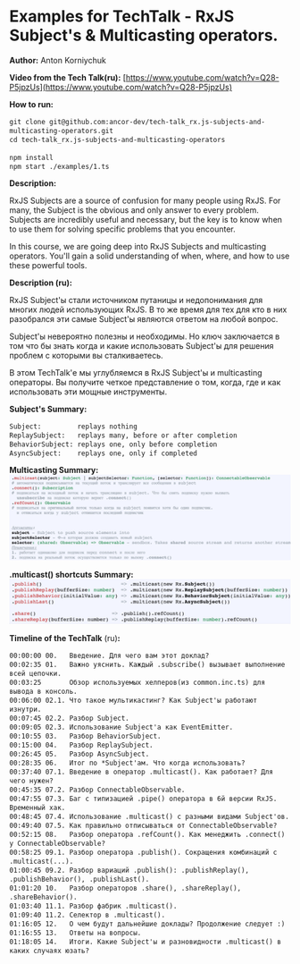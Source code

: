 # Examples for TechTalk - RxJS Subject's & Multicasting operators.

**Author:** Anton Korniychuk 

**Video from the Tech Talk(ru):** [https://www.youtube.com/watch?v=Q28-P5jpzUs](https://www.youtube.com/watch?v=Q28-P5jpzUs)

**How to run:**

```
git clone git@github.com:ancor-dev/tech-talk_rx.js-subjects-and-multicasting-operators.git
cd tech-talk_rx.js-subjects-and-multicasting-operators

npm install
npm start ./examples/1.ts
```

**Description:**

RxJS Subjects are a source of confusion for many people using RxJS. For many, the Subject is the obvious and only answer to every problem. Subjects are incredibly useful and necessary, but the key is to know when to use them for solving specific problems that you encounter.

In this course, we are going deep into RxJS Subjects and multicasting operators. You'll gain a solid understanding of when, where, and how to use these powerful tools.

**Description (ru):**

RxJS Subject'ы стали источником путаницы и недопонимания для многих людей использующих RxJS. В то же время для тех для кто в них разобрался эти самые Subject'ы являются ответом на любой вопрос.

Subject'ы невероятно полезны и необходимы. Но ключ заключается в том что бы знать когда и какие использовать Subject'ы для решения проблем с которыми вы сталкиваетесь.

В этом TechTalk'е мы углубляемся в RxJS Subject'ы и multicasting операторы. Вы получите четкое представление о том, когда, где и как использовать эти мощные инструменты.

**Subject's Summary:**
```
Subject:         replays nothing
ReplaySubject:   replays many, before or after completion
BehaviorSubject: replays one, only before completion
AsyncSubject:    replays one, only if completed
```

**Multicasting Summary:**
![Multicasting Summary (ru) by Anton Korniychuk](/images/multicast.png)

**.multicast() shortcuts Summary:**
![.multicast() shortcuts Summary (ru) by Anton Korniychuk](/images/aliases.png)

**Timeline of the TechTalk** (ru)**:**
```
00:00:00 00.   Введение. Для чего вам этот доклад? 
00:02:35 01.   Важно уяснить. Каждый .subscribe() вызывает выполнение всей цепочки.
00:03:25       Обзор используемых хелперов(из common.inc.ts) для вывода в консоль.
00:06:00 02.1. Что такое мультикастинг? Как Subject'ы работают изнутри.
00:07:45 02.2. Разбор Subject.
00:09:05 02.3. Использование Subject'а как EventEmitter.
00:10:55 03.   Разбор BehaviorSubject.
00:15:00 04.   Разбор ReplaySubject.
00:26:45 05.   Разбор AsyncSubject.
00:28:35 06.   Итог по *Subject'ам. Что когда использовать?
00:37:40 07.1. Введение в оператор .multicast(). Как работает? Для чего нужен?
00:45:35 07.2. Разбор ConnectableObservable.
00:47:55 07.3. Баг с типизацией .pipe() оператора в 6й версии RxJS. Временный хак.
00:48:45 07.4. Использование .multicast() с разными видами Subject'ов.
00:49:40 07.5. Как правильно отписываться от ConnectableObservable?
00:52:15 08.   Разбор оператора .refCount(). Как менеджить .connect() у ConnectableObservable?
00:58:25 09.1. Разбор оператора .publish(). Сокращения комбинаций с .multicast(...).
01:00:45 09.2. Разбор вариаций .publish(): .publishReplay(), .publishBehavior(), .publishLast().
01:01:20 10.   Разбор операторов .share(), .shareReplay(), .shareBehavior().
01:03:40 11.1. Разбор фабрик .multicast().
01:09:40 11.2. Селектор в .multicast().
01:16:05 12.   О чем будут дальнейшие доклады? Продолжение следует :)
01:16:55 13.   Ответы на вопросы.
01:18:05 14.   Итоги. Какие Subject'ы и разновидности .multicast() в каких случаях юзать?
```
